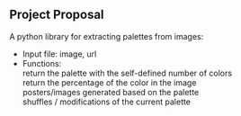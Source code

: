 ## Project Proposal
A python library for extracting palettes from images: 
- Input file: image, url
- Functions:  
return the palette with the self-defined number of colors   
return the percentage of the color in the image   
posters/images generated based on the palette   
shuffles / modifications of the current palette
